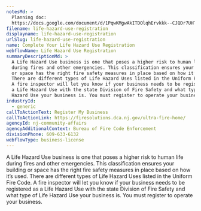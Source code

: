 ```yaml
---
notesMd: >
  Planning doc:
  https://docs.google.com/document/d/1PqwKMgwAkITDOlqhErvkkk--CJQDr7UHTFD5tvpU8KY/edit
filename: life-hazard-use-registration
displayname: life-hazard-use-registration
urlSlug: life-hazard-use-registration
name: Complete Your Life Hazard Use Registration
webflowName: Life Hazard Use Registration
summaryDescriptionMd: >
  A Life Hazard Use business is one that poses a higher risk to human life
  during fires and other emergencies. This classification ensures your building
  or space has the right fire safety measures in place based on how it’s used.
  There are different types of Life Hazard Uses listed in the Uniform Fire Code.
  A fire inspector will let you know if your business needs to be registered as
  a Life Hazard Use with the state Division of Fire Safety and what type of Life
  Hazard Use your business is. You must register to operate your business.
industryId:
  - generic
callToActionText: Register My Business
callToActionLink: https://firesolutions.dca.nj.gov/ultra-fire-home/
agencyId: nj-community-affairs
agencyAdditionalContext: Bureau of Fire Code Enforcement
divisionPhone: 609-633-6132
webflowType: business-license
---
```

A Life Hazard Use business is one that poses a higher risk to human life during fires and other emergencies. This classification ensures your building or space has the right fire safety measures in place based on how it’s used. There are different types of Life Hazard Uses listed in the Uniform Fire Code. A fire inspector will let you know if your business needs to be registered as a Life Hazard Use with the state Division of Fire Safety and what type of Life Hazard Use your business is. You must register to operate your business.
